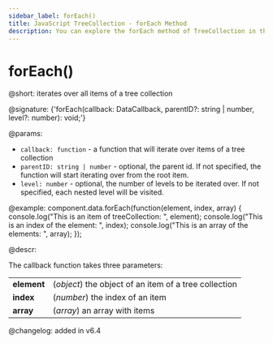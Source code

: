 ```yaml
---
sidebar_label: forEach()
title: JavaScript TreeCollection - forEach Method 
description: You can explore the forEach method of TreeCollection in the documentation of the DHTMLX JavaScript UI library. Browse developer guides and API reference, try out code examples and live demos, and download a free 30-day evaluation version of DHTMLX Suite 7.
---
```


# forEach()

@short: iterates over all items of a tree collection

@signature: {'forEach(callback: DataCallback<T>, parentID?: string | number, level?: number): void;'}

@params:
- `callback: function` - a function that will iterate over items of a tree collection
- `parentID: string | number` - optional, the parent id. If not specified, the function will start iterating over from the root item.
- `level: number` - optional, the number of levels to be iterated over. If not specified, each nested level will be visited.

@example:
component.data.forEach(function(element, index, array) {
    console.log("This is an item of treeCollection: ", element);
    console.log("This is an index of the element: ", index);
    console.log("This is an array of the elements: ", array);
});

@descr:

The callback function takes three parameters:

<table>
	<tbody>
        <tr>
			<td><b>element</b></td>
			<td>(<i>object</i>) the object of an item of a tree collection</td>
		</tr>
        <tr>
			<td><b>index</b></td>
			<td>(<i>number</i>) the index of an item</td>
		</tr>
        <tr>
			<td><b>array</b></td>
			<td>(<i>array</i>) an array with items</td>
		</tr>
    </tbody>
</table>

@changelog: added in v6.4
